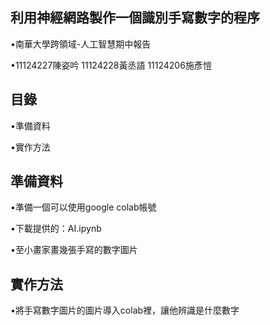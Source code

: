 ## 利用神經網路製作一個識別手寫數字的程序
•南華大學跨領域-人工智慧期中報告

•11124227陳姿吟 11124228黃丞語 11124206施彥愷
## 目錄
•準備資料

•實作方法
## 準備資料
•準備一個可以使用google colab帳號

•下載提供的：AI.ipynb

•至小畫家畫幾張手寫的數字圖片
## 實作方法   
•將手寫數字圖片的圖片導入colab裡，讓他辨識是什麼數字
